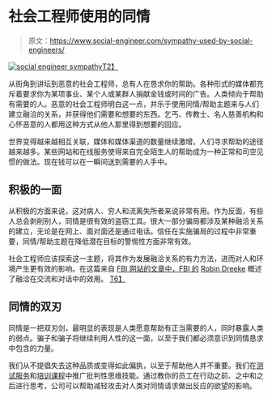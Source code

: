 # 社会工程师使用的同情

> 原文：<https://www.social-engineer.com/sympathy-used-by-social-engineers/>

[![social engineer sympathy](img/09ab2d914a606e1c362090195cca40f1.png)T2】](https://www.social-engineer.com/wp-content/uploads/2013/07/Afghan_girl_begging.jpg)

从街角到讲坛到恶意的社会工程师，总有人在恳求你的帮助。各种形式的媒体都充斥着要求你为某项事业、某个人或某群人捐献金钱或时间的广告。人类倾向于帮助有需要的人。恶意的社会工程师明白这一点，并乐于使用同情/帮助主题来与人们建立融洽的关系，并获得他们需要和想要的东西。乞丐、传教士、名人慈善机构和心怀恶意的人都用这种方式从他人那里得到想要的回应。

世界变得越来越相互关联，媒体和媒体渠道的数量继续激增。人们寻求帮助的途径越来越多。某些网站和在线服务使得来自完全陌生人的帮助成为一种正常和司空见惯的做法。现在钱可以在一瞬间送到需要的人手中。

## 积极的一面

从积极的方面来说，这对病人、穷人和流离失所者来说非常有用。作为反面，有些人总会剥削别人，同情是很有效的盗窃工具。很大一部分骗局都涉及某种融洽关系的建立，无论是在网上、面对面还是通过电话。信任在实施骗局的过程中非常重要，同情/帮助主题在降低潜在目标的警惕性方面非常有效。

社会工程师应该探索这一主题，将其作为发展融洽关系的有力方法，进而对人和环境产生更有效的影响。在这篇来自 [FBI 网站的文章中，FBI 的](https://leb.fbi.gov/articles/featured-articles/mastering-rapport-and-having-productive-conversations "Robin Dreeke") [Robin Dreeke](https://www.social-engineer.com/about/ "Dreeke on the team") 概述了融洽在交流和对话中的效用。 [T6】](https://www.fbi.gov/stats-services/publications/law-enforcement-bulletin/october-2012/mastering-rapport-and-having-productive-conversations)

## 同情的双刃

同情是一把双刃剑，最明显的表现是人类愿意帮助有正当需要的人，同时暴露人类的弱点。骗子和骗子将继续利用人性的这一面，以至于我们都必须意识到同情恳求中包含的力量。

我们从不提倡失去这种品质或变得如此偏执，以至于帮助他人并不重要。我们在[测试服务](https://www.social-engineer.com/social-engineering-penetration-test/ "SE Pentest")和[培训课程](https://www.social-engineer.com/training/ "Social Engineering for Pentesters")中推广批判性思维技能。通过教你的员工在行动之前、之中和之后进行思考，公司可以帮助减轻攻击对人类对同情请求做出反应的欲望的影响。